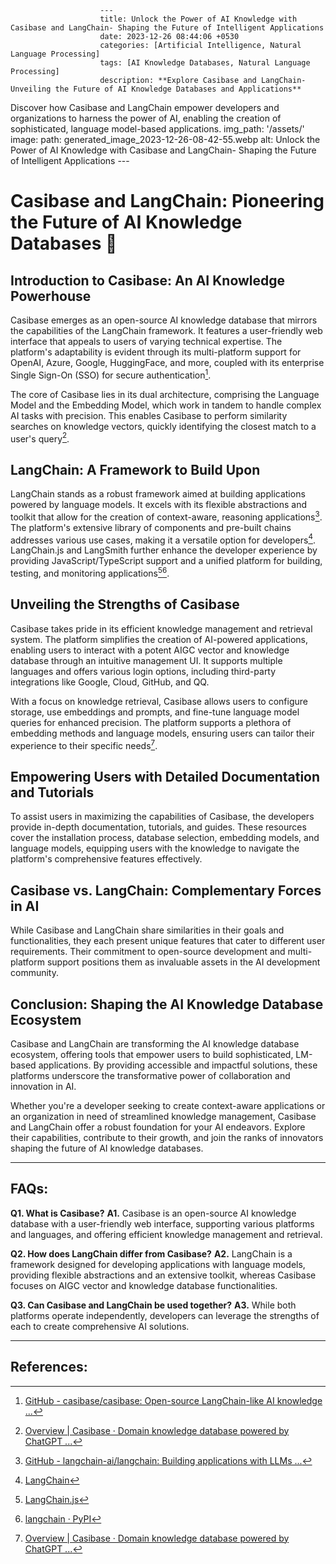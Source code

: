                         ---
                        title: Unlock the Power of AI Knowledge with Casibase and LangChain- Shaping the Future of Intelligent Applications
                        date: 2023-12-26 08:44:06 +0530
                        categories: [Artificial Intelligence, Natural Language Processing]
                        tags: [AI Knowledge Databases, Natural Language Processing]
                        description: **Explore Casibase and LangChain- Unveiling the Future of AI Knowledge Databases and Applications**

Discover how Casibase and LangChain empower developers and organizations to harness the power of AI, enabling the creation of sophisticated, language model-based applications.
                        img_path: '/assets/'
                        image:
                            path: generated_image_2023-12-26-08-42-55.webp
                            alt: Unlock the Power of AI Knowledge with Casibase and LangChain- Shaping the Future of Intelligent Applications
                        ---

# Casibase and LangChain: Pioneering the Future of AI Knowledge Databases 🚀

## Introduction to Casibase: An AI Knowledge Powerhouse

Casibase emerges as an open-source AI knowledge database that mirrors the capabilities of the LangChain framework. It features a user-friendly web interface that appeals to users of varying technical expertise. The platform's adaptability is evident through its multi-platform support for OpenAI, Azure, Google, HuggingFace, and more, coupled with its enterprise Single Sign-On (SSO) for secure authentication[^1^].

The core of Casibase lies in its dual architecture, comprising the Language Model and the Embedding Model, which work in tandem to handle complex AI tasks with precision. This enables Casibase to perform similarity searches on knowledge vectors, quickly identifying the closest match to a user's query[^2^].

## LangChain: A Framework to Build Upon

LangChain stands as a robust framework aimed at building applications powered by language models. It excels with its flexible abstractions and toolkit that allow for the creation of context-aware, reasoning applications[^4^]. The platform's extensive library of components and pre-built chains addresses various use cases, making it a versatile option for developers[^3^]. LangChain.js and LangSmith further enhance the developer experience by providing JavaScript/TypeScript support and a unified platform for building, testing, and monitoring applications[^5^][^6^].

## Unveiling the Strengths of Casibase

Casibase takes pride in its efficient knowledge management and retrieval system. The platform simplifies the creation of AI-powered applications, enabling users to interact with a potent AIGC vector and knowledge database through an intuitive management UI. It supports multiple languages and offers various login options, including third-party integrations like Google, Cloud, GitHub, and QQ.

With a focus on knowledge retrieval, Casibase allows users to configure storage, use embeddings and prompts, and fine-tune language model queries for enhanced precision. The platform supports a plethora of embedding methods and language models, ensuring users can tailor their experience to their specific needs[^2^].

## Empowering Users with Detailed Documentation and Tutorials

To assist users in maximizing the capabilities of Casibase, the developers provide in-depth documentation, tutorials, and guides. These resources cover the installation process, database selection, embedding models, and language models, equipping users with the knowledge to navigate the platform's comprehensive features effectively.

## Casibase vs. LangChain: Complementary Forces in AI

While Casibase and LangChain share similarities in their goals and functionalities, they each present unique features that cater to different user requirements. Their commitment to open-source development and multi-platform support positions them as invaluable assets in the AI development community.

## Conclusion: Shaping the AI Knowledge Database Ecosystem

Casibase and LangChain are transforming the AI knowledge database ecosystem, offering tools that empower users to build sophisticated, LM-based applications. By providing accessible and impactful solutions, these platforms underscore the transformative power of collaboration and innovation in AI.

Whether you're a developer seeking to create context-aware applications or an organization in need of streamlined knowledge management, Casibase and LangChain offer a robust foundation for your AI endeavors. Explore their capabilities, contribute to their growth, and join the ranks of innovators shaping the future of AI knowledge databases.

---

## FAQs:

**Q1. What is Casibase?**
**A1.** Casibase is an open-source AI knowledge database with a user-friendly web interface, supporting various platforms and languages, and offering efficient knowledge management and retrieval.

**Q2. How does LangChain differ from Casibase?**
**A2.** LangChain is a framework designed for developing applications with language models, providing flexible abstractions and an extensive toolkit, whereas Casibase focuses on AIGC vector and knowledge database functionalities.

**Q3. Can Casibase and LangChain be used together?**
**A3.** While both platforms operate independently, developers can leverage the strengths of each to create comprehensive AI solutions.

---

## References:

[^1^]: [GitHub - casibase/casibase: Open-source LangChain-like AI knowledge ...](https://github.com/casibase/casibase)
[^2^]: [Overview | Casibase · Domain knowledge database powered by ChatGPT ...](https://casibase.org/docs/overview/)
[^3^]: [LangChain](https://www.langchain.com/)
[^4^]: [GitHub - langchain-ai/langchain: Building applications with LLMs ...](https://github.com/langchain-ai/langchain)
[^5^]: [LangChain.js](https://github.com/langchain-ai/langchain)
[^6^]: [langchain · PyPI](https://pypi.org/project/langchain/)
